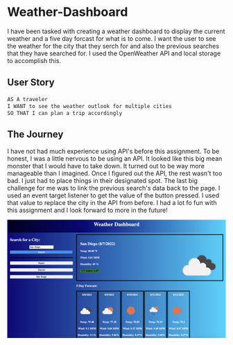 # Weather-Dashboard

I have been tasked with creating a weather dashboard to display the current weather and a five day forcast for what is to come. I want the user to see the weather for the city that they serch for and also the previous searches that they have searched for. I used the OpenWeather API and local storage to accomplish this.

## User Story

```
AS A traveler
I WANT to see the weather outlook for multiple cities
SO THAT I can plan a trip accordingly
```

## The Journey

I have not had much experience using API's before this assignment. To be honest, I was a little nervous to be using an API. It looked like this big mean monster that I would have to take down. It turned out to be way more manageable than I imagined. Once I figured out the API, the rest wasn't too bad. I just had to place things in their designated spot. The last big challenge for me was to link the previous search's data back to the page. I used an event target listener to get the value of the button pressed. I used that value to replace the city in the API from before. I had a lot fo fun with this assignment and I look forward to more in the future!

![Image of Site](./images/Screen%20Shot%202022-08-07%20at%205.58.23%20PM.png)